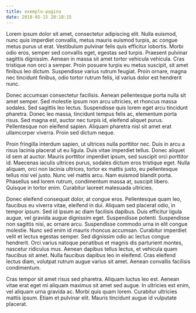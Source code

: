 ```yaml
---
title: exemplo-pagina
date: 2018-05-15 20:18:15
---
```


Lorem ipsum dolor sit amet, consectetur adipiscing elit. Nulla euismod, nunc quis imperdiet convallis, metus mauris euismod turpis, ac congue metus purus ut erat. Vestibulum pulvinar felis quis efficitur lobortis. Morbi odio eros, semper sed convallis eget, egestas sed turpis. Praesent pulvinar sagittis dignissim. Aenean in massa sit amet tortor vehicula vehicula. Cras tristique non orci a semper. Proin posuere turpis eu metus suscipit, sit amet finibus leo dictum. Suspendisse varius rutrum feugiat. Proin ornare, magna nec tincidunt finibus, odio tortor rutrum felis, id varius dolor est hendrerit nunc.

Donec accumsan consectetur facilisis. Aenean pellentesque porta nulla sit amet semper. Sed molestie ipsum non arcu ultricies, et rhoncus massa sodales. Sed sagittis leo lectus. Suspendisse quis lorem eget arcu tincidunt pharetra. Donec leo massa, tincidunt tempus felis ac, elementum porta risus. Sed magna est, auctor nec turpis id, eleifend aliquet purus. Pellentesque non eleifend sapien. Aliquam pharetra nisl sit amet erat ullamcorper viverra. Proin sed dictum neque.

Proin fringilla interdum sapien, ut ultrices nulla porttitor nec. Duis in arcu a risus lacinia placerat ut eu ligula. Duis vitae imperdiet tellus. Donec aliquet id sem at auctor. Mauris porttitor imperdiet ipsum, sed suscipit orci porttitor id. Maecenas iaculis ultrices purus, sodales dictum eros tristique eget. Nulla aliquam, orci non lacinia ultrices, tortor ex mattis justo, eu pellentesque tellus nisi vel justo. Nunc vel mattis arcu. Nam euismod blandit porta. Phasellus sed lorem rutrum, condimentum massa at, suscipit libero. Quisque in tortor enim. Curabitur laoreet malesuada ultricies.

Donec eleifend consequat dolor, at congue eros. Pellentesque quam leo, faucibus eu viverra vitae, eleifend in dui. Aliquam sed placerat odio, in tempor ipsum. Sed id ipsum ac diam facilisis dapibus. Duis efficitur ligula augue, vel gravida augue dignissim eget. Suspendisse potenti. Suspendisse non sagittis nisi, ac ornare arcu. Suspendisse commodo urna in elit congue molestie. Nunc sed enim id mauris rhoncus accumsan. Curabitur imperdiet velit et lectus egestas semper. Sed dignissim odio ac lectus congue hendrerit. Orci varius natoque penatibus et magnis dis parturient montes, nascetur ridiculus mus. Aenean dapibus tellus lectus, et vehicula quam faucibus sit amet. Nulla faucibus dapibus leo in eleifend. Cras eleifend lectus diam, volutpat rutrum augue varius sit amet. Aenean convallis facilisis condimentum.

Cras tempor sit amet risus sed pharetra. Aliquam luctus leo est. Aenean vitae erat eget mi aliquam maximus sit amet sed augue. In ultricies est enim, vel aliquam urna gravida ac. Morbi quis quam lorem. Curabitur ultricies mattis ipsum. Etiam et pulvinar elit. Mauris tincidunt augue id vulputate placerat.